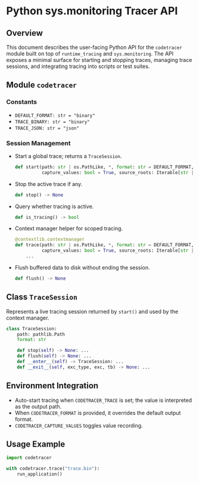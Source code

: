 # Python sys.monitoring Tracer API

## Overview
This document describes the user-facing Python API for the `codetracer` module built on top of `runtime_tracing` and `sys.monitoring`.  The API exposes a minimal surface for starting and stopping traces, managing trace sessions, and integrating tracing into scripts or test suites.

## Module `codetracer`

### Constants
- `DEFAULT_FORMAT: str = "binary"`
- `TRACE_BINARY: str = "binary"`
- `TRACE_JSON: str = "json"`

### Session Management
- Start a global trace; returns a `TraceSession`.
  ```py
  def start(path: str | os.PathLike, *, format: str = DEFAULT_FORMAT,
            capture_values: bool = True, source_roots: Iterable[str | os.PathLike] | None = None) -> TraceSession
  ```
- Stop the active trace if any.
  ```py
  def stop() -> None
  ```
- Query whether tracing is active.
  ```py
  def is_tracing() -> bool
  ```
- Context manager helper for scoped tracing.
  ```py
  @contextlib.contextmanager
  def trace(path: str | os.PathLike, *, format: str = DEFAULT_FORMAT,
            capture_values: bool = True, source_roots: Iterable[str | os.PathLike] | None = None):
      ...
  ```
- Flush buffered data to disk without ending the session.
  ```py
  def flush() -> None
  ```

## Class `TraceSession`
Represents a live tracing session returned by `start()` and used by the context manager.

```py
class TraceSession:
    path: pathlib.Path
    format: str

    def stop(self) -> None: ...
    def flush(self) -> None: ...
    def __enter__(self) -> TraceSession: ...
    def __exit__(self, exc_type, exc, tb) -> None: ...
```

## Environment Integration
- Auto-start tracing when `CODETRACER_TRACE` is set; the value is interpreted as the output path.
- When `CODETRACER_FORMAT` is provided, it overrides the default output format.
- `CODETRACER_CAPTURE_VALUES` toggles value recording.

## Usage Example
```py
import codetracer

with codetracer.trace("trace.bin"):
    run_application()
```
